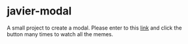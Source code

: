 # javier-modal
A small project to create a modal. Please enter to this <a href="javiervaleriano.github.io/javier-modal/">link</a> and click the button many times to watch all the memes.
